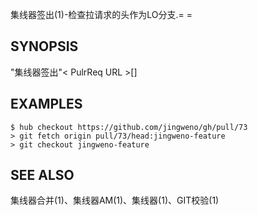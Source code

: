 
集线器签出(1)-检查拉请求的头作为LO分支.= =

## SYNOPSIS

"集线器签出"\< PulrReq URL >[<BRANCH>]

## EXAMPLES

```
$ hub checkout https://github.com/jingweno/gh/pull/73
> git fetch origin pull/73/head:jingweno‐feature
> git checkout jingweno‐feature
```

## SEE ALSO

集线器合并(1)、集线器AM(1)、集线器(1)、GIT校验(1)
